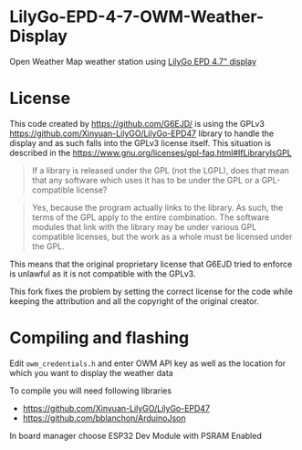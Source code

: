 # LilyGo-EPD-4-7-OWM-Weather-Display

Open Weather Map weather station using [LilyGo EPD 4.7" display](https://bit.ly/3exI3Hb)

# License

This code created by https://github.com/G6EJD/ is using the GPLv3 https://github.com/Xinyuan-LilyGO/LilyGo-EPD47 library to handle the display and as such falls into the GPLv3 license itself. This situation is described in the https://www.gnu.org/licenses/gpl-faq.html#IfLibraryIsGPL

> If a library is released under the GPL (not the LGPL), does that mean that any software which uses it has to be under the GPL or a GPL-compatible license?

> Yes, because the program actually links to the library. As such, the terms of the GPL apply to the entire combination. The software modules that link with the library may be under various GPL compatible licenses, but the work as a whole must be licensed under the GPL.

This means that the original proprietary license that G6EJD tried to enforce is unlawful as it is not compatible with the GPLv3.

This fork fixes the problem by setting the correct license for the code while keeping the attribution and all the copyright of the original creator.

# Compiling and flashing

Edit `owm_credentials.h` and enter OWM API key as well as the location for which you want to display the weather data

To compile you will need following libraries

* https://github.com/Xinyuan-LilyGO/LilyGo-EPD47
* https://github.com/bblanchon/ArduinoJson

In board manager choose ESP32 Dev Module with PSRAM Enabled